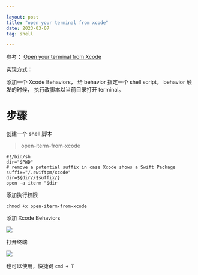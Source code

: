 ```yaml
---

layout: post
title: "open your terminal from xcode"
date: 2023-03-07
tag: shell

---
```


参考： [Open your terminal from Xcode](https://blog.eidinger.info/open-your-terminal-from-xcode)


实现方式： 

添加一个 Xcode Behaviors， 给 behavior 指定一个 shell script， behavior 触发的时候， 执行改脚本以当前目录打开 terminal。



# 步骤

创建一个 shell 脚本

> open-iterm-from-xcode

```
#!/bin/sh
dir="$PWD"
# remove a potential suffix in case Xcode shows a Swift Package
suffix="/.swiftpm/xcode"
dir=${dir//$suffix/}
open -a iterm "$dir
```

添加执行权限

```
chmod +x open-iterm-from-xcode
```


添加 Xcode Behaviors

![](https://fastly.jsdelivr.net/gh/yxibng/filebed@main/img/images/blog/16781590158101678159015713.png)


打开终端

![](https://fastly.jsdelivr.net/gh/yxibng/filebed@main/img/images/blog/16781591208101678159120572.png)


也可以使用，快捷键 `cmd + T`

